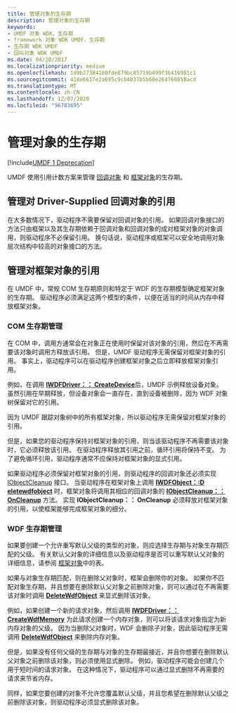 ```yaml
---
title: 管理对象的生存期
description: 管理对象的生存期
keywords:
- UMDF 对象 WDK，生存期
- framework 对象 WDK UMDF，生存期
- 生存期 WDK UMDF
- 回叫对象 WDK UMDF
ms.date: 04/20/2017
ms.localizationpriority: medium
ms.openlocfilehash: 1d9b27384180fde879bc85719b499f3b416981c1
ms.sourcegitcommit: 418e6617e2a695c9cb4b37b5b60e264760858acd
ms.translationtype: MT
ms.contentlocale: zh-CN
ms.lasthandoff: 12/07/2020
ms.locfileid: "96783695"
---
```

# <a name="managing-the-lifetime-of-objects"></a>管理对象的生存期


[!include[UMDF 1 Deprecation](../includes/umdf-1-deprecation.md)]

UMDF 使用引用计数方案来管理 [回调对象](creating-callback-objects.md) 和 [框架对象](framework-objects.md)的生存期。

## <a name="managing-references-to-driver-supplied-callback-objects"></a>管理对 Driver-Supplied 回调对象的引用


在大多数情况下，驱动程序不需要保留对回调对象的引用。 如果回调对象接口的方法只由框架以及其生存期依赖于回调对象和回调对象的成对框架对象的对象调用，则驱动程序不必保留引用。 换句话说，驱动程序或框架可以安全地调用对象层次结构中较高的对象接口的方法。

## <a name="managing-references-to-framework-objects"></a>管理对框架对象的引用


在 UMDF 中，常规 COM 生存期原则和特定于 WDF 的生存期模型确定框架对象的生存期。 驱动程序必须满足这两个模型的条件，以便在适当的时间从内存中释放框架对象。

### <a name="com-lifetime-management"></a>COM 生存期管理

在 COM 中，调用方通常会在对象正在使用时保留对该对象的引用，然后在不再需要该对象时调用方释放该引用。 但是，UMDF 驱动程序无需保留对框架对象的引用。 事实上，驱动程序可以在驱动程序创建框架对象之后立即释放框架对象引用。

例如，在调用 [**IWDFDriver：： CreateDevice**](/windows-hardware/drivers/ddi/wudfddi/nf-wudfddi-iwdfdriver-createdevice)后，UMDF 示例释放设备对象。 虽然引用在早期释放，但设备对象会一直存在，直到设备被删除，因为 WDF 对象树保留对它的引用。

因为 UMDF 跟踪对象树中的所有框架对象，所以驱动程序无需保留对框架对象的引用。

但是，如果您的驱动程序保持对框架对象的引用，则当该驱动程序不再需要该对象时，它必须释放该引用。 在驱动程序释放其引用之前，循环引用将保持不变。 为了避免循环引用，驱动程序通常不应保持对框架对象的显式引用。

如果驱动程序必须保留对框架对象的引用，则驱动程序的回调对象还必须实现 [IObjectCleanup](/windows-hardware/drivers/ddi/wudfddi/nn-wudfddi-iobjectcleanup) 接口。 当驱动程序在框架对象上调用 [**IWDFObject：:D eletewdfobject**](/windows-hardware/drivers/ddi/wudfddi/nf-wudfddi-iwdfobject-deletewdfobject) 时，框架对象将调用其相应的回调对象的 [**IObjectCleanup：： OnCleanup**](/windows-hardware/drivers/ddi/wudfddi/nf-wudfddi-iobjectcleanup-oncleanup) 方法。 实现 **IObjectCleanup：： OnCleanup** 必须释放对框架对象的引用，以使框架能够完成框架对象的细分。

### <a name="wdf-lifetime-management"></a>WDF 生存期管理

如果要创建一个允许重写默认父级的类型的对象，则应选择生存期与对象生存期匹配的父级。 有关默认父对象的详细信息以及驱动程序是否可以重写默认父对象的详细信息，请参阅 [框架对象](framework-objects.md)中的表。

如果与对象生存期匹配，则在删除父对象时，框架会删除你的对象。 如果你不匹配对象生存期，并且想要在删除默认父对象之前删除对象，则可以通过在不再需要该对象时调用 [**DeleteWdfObject**](/windows-hardware/drivers/ddi/wudfddi/nf-wudfddi-iwdfobject-deletewdfobject) 来显式删除该对象。

例如，如果创建一个新的请求对象，然后调用 [**IWDFDriver：： CreateWdfMemory**](/windows-hardware/drivers/ddi/wudfddi/nf-wudfddi-iwdfdriver-createwdfmemory) 为此请求创建一个内存对象，则可以将该请求对象指定为新内存对象的父级。 因为当删除父对象时，WDF 会删除子对象，因此驱动程序无需调用 [**DeleteWdfObject**](/windows-hardware/drivers/ddi/wudfddi/nf-wudfddi-iwdfobject-deletewdfobject) 来删除内存对象。

但是，如果没有任何父级的生存期与对象的生存期最接近，并且你想要在删除默认父对象之前删除该对象，则必须使用显式删除。 例如，驱动程序可能会创建几个用于短时间的请求对象。 在这种情况下，驱动程序可以通过显式删除不再需要的请求来节省内存。

同样，如果您要创建的对象不允许您覆盖默认父级，并且您希望在删除默认父级之前删除该对象，则驱动程序必须显式删除该对象。

 

